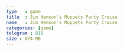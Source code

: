 ```yaml
---
type   : game
title  : Jim Henson's Muppets Party Cruise
name   : Jim Henson's Muppets Party Cruise
categories: [game]
telegram : 818
size : 874 MB
---
```



